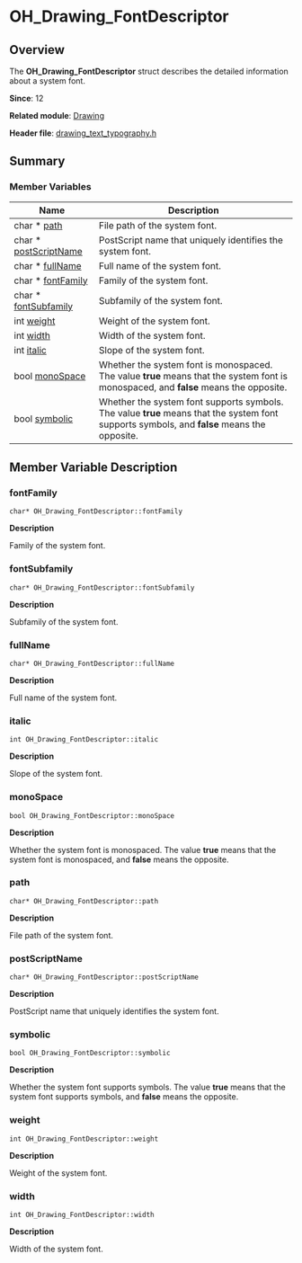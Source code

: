 # OH_Drawing_FontDescriptor


## Overview

The **OH_Drawing_FontDescriptor** struct describes the detailed information about a system font.

**Since**: 12

**Related module**: [Drawing](_drawing.md)

**Header file**: [drawing_text_typography.h](drawing__text__typography_8h.md)

## Summary


### Member Variables

| Name| Description| 
| -------- | -------- |
| char \* [path](#path) | File path of the system font.| 
| char \* [postScriptName](#postscriptname) | PostScript name that uniquely identifies the system font.| 
| char \* [fullName](#fullname) | Full name of the system font.| 
| char \* [fontFamily](#fontfamily) | Family of the system font.| 
| char \* [fontSubfamily](#fontsubfamily) | Subfamily of the system font.| 
| int [weight](#weight) | Weight of the system font.| 
| int [width](#width) | Width of the system font.| 
| int [italic](#italic) | Slope of the system font.| 
| bool [monoSpace](#monospace) | Whether the system font is monospaced. The value **true** means that the system font is monospaced, and **false** means the opposite.| 
| bool [symbolic](#symbolic) | Whether the system font supports symbols. The value **true** means that the system font supports symbols, and **false** means the opposite.| 


## Member Variable Description


### fontFamily

```
char* OH_Drawing_FontDescriptor::fontFamily
```

**Description**

Family of the system font.


### fontSubfamily

```
char* OH_Drawing_FontDescriptor::fontSubfamily
```

**Description**

Subfamily of the system font.


### fullName

```
char* OH_Drawing_FontDescriptor::fullName
```

**Description**

Full name of the system font.


### italic

```
int OH_Drawing_FontDescriptor::italic
```

**Description**

Slope of the system font.


### monoSpace

```
bool OH_Drawing_FontDescriptor::monoSpace
```

**Description**

Whether the system font is monospaced. The value **true** means that the system font is monospaced, and **false** means the opposite.


### path

```
char* OH_Drawing_FontDescriptor::path
```

**Description**

File path of the system font.


### postScriptName

```
char* OH_Drawing_FontDescriptor::postScriptName
```

**Description**

PostScript name that uniquely identifies the system font.


### symbolic

```
bool OH_Drawing_FontDescriptor::symbolic
```

**Description**

Whether the system font supports symbols. The value **true** means that the system font supports symbols, and **false** means the opposite.


### weight

```
int OH_Drawing_FontDescriptor::weight
```

**Description**

Weight of the system font.


### width

```
int OH_Drawing_FontDescriptor::width
```

**Description**

Width of the system font.
